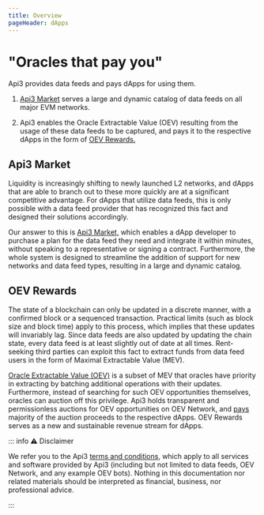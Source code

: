 ```yaml
---
title: Overview
pageHeader: dApps
---
```


<PageHeader/>

# "Oracles that pay you"

Api3 provides data feeds and pays dApps for using them.

1. [Api3 Market](#api3-market) serves a large and dynamic catalog of data feeds on all major EVM networks.

2. Api3 enables the Oracle Extractable Value (OEV) resulting from the usage of these data feeds to be captured, and pays it to the respective dApps in the form of [OEV Rewards.](#oev-rewards)

## Api3 Market

Liquidity is increasingly shifting to newly launched L2 networks, and dApps that are able to branch out to these more quickly are at a significant competitive advantage.
For dApps that utilize data feeds, this is only possible with a data feed provider that has recognized this fact and designed their solutions accordingly.

Our answer to this is [Api3 Market,](https://market.api3.org/) which enables a dApp developer to purchase a plan for the data feed they need and integrate it within minutes, without speaking to a representative or signing a contract.
Furthermore, the whole system is designed to streamline the addition of support for new networks and data feed types, resulting in a large and dynamic catalog.

## OEV Rewards

The state of a blockchain can only be updated in a discrete manner, with a confirmed block or a sequenced transaction.
Practical limits (such as block size and block time) apply to this process, which implies that these updates will invariably lag.
Since data feeds are also updated by updating the chain state, every data feed is at least slightly out of date at all times.
Rent-seeking third parties can exploit this fact to extract funds from data feed users in the form of Maximal Extractable Value (MEV).

[Oracle Extractable Value (OEV)](https://medium.com/api3/oracle-extractable-value-oev-13c1b6d53c5b) is a subset of MEV that oracles have priority in extracting by batching additional operations with their updates.
Furthermore, instead of searching for such OEV opportunities themselves, oracles can auction off this privilege.
Api3 holds transparent and permissionless auctions for OEV opportunities on OEV Network, and [pays](/dapps/oev-rewards/) majority of the auction proceeds to the respective dApps.
OEV Rewards serves as a new and sustainable revenue stream for dApps.

::: info ⚠️ Disclaimer

We refer you to the Api3 [terms and conditions](https://api3.org/terms-and-conditions/), which apply to all services and software provided by Api3 (including but not limited to data feeds, OEV Network, and any example OEV bots).
Nothing in this documentation nor related materials should be interpreted as financial, business, nor professional advice.

:::
